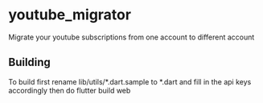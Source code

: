 # youtube_migrator

Migrate your youtube subscriptions from one account to different account

## Building

To build first rename lib/utils/*.dart.sample to *.dart and fill in the api keys accordingly
then do flutter build web
